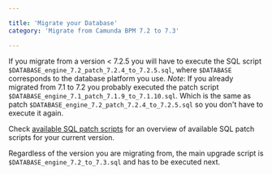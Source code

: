 ```yaml
---

title: 'Migrate your Database'
category: 'Migrate from Camunda BPM 7.2 to 7.3'

---
```


If you migrate from a version < 7.2.5 you will have to execute the SQL script `$DATABASE_engine_7.2_patch_7.2.4_to_7.2.5.sql`, where `$DATABASE` corresponds to the database platform you use. *Note*: If
you already migrated from 7.1 to 7.2 you probably executed the patch script `$DATABASE_engine_7.1_patch_7.1.9_to_7.1.10.sql`. Which is the same as patch `$DATABASE_engine_7.2_patch_7.2.4_to_7.2.5.sql`
so you don't have to execute it again.

Check [available SQL patch scripts](ref:/guides/migration-guide/#patch-level-upgrade-upgrade-your-database-available-sql-patch-scripts) for an overview of available SQL patch scripts for your current version.

Regardless of the version you are migrating from, the main upgrade script is `$DATABASE_engine_7.2_to_7.3.sql` and has to be executed next.
